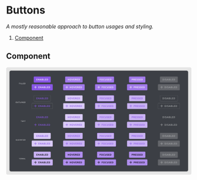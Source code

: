 # Buttons

_A mostly reasonable approach to button usages and styling._

1. [Component](#component)

## Component

![component](./.assets/component.png)
